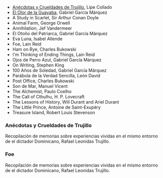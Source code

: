 - [Anécdotas y Crueldades de Trujillo](#anécdotas-y-crueldades-de-trujillo), Lipe Collado
- [El Olor de la Guayaba](#foe), Gabriel García Márquez
- A Study in Scarlet, Sir Arthur Conan Doyle
- Animal Farm, George Orwell
- Annihilation, Jef Vandermeer
- El Otoño del Patriarca, Gabriel García Márquez
- Eva Luna, Isabel Allende
- Foe, Lain Reid
- Ham on Rye, Charles Bukowski
- I'm Thinking of Ending Things, Lain Reid
- Ojos de Perro Azul, Gabriel García Márquez
- On Writing, Stephen King
- 100 Años de Soledad, Gabriel García Márquez
- Parábola de la Verdad Sencilla, León David
- Post Office, Charles Bukowski
- Son de Mar, Manuel Vicent
- The Alchemist, Paulo Coelho
- The Call of Cthulhu, H. P. Lovecraft
- The Lessons of History, Will Durant and Ariel Durant
- The Little Prince, Antoine de Saint-Exupéry
- Treasure Island, Robert Louis Stevenson

### Anécdotas y Crueldades de Trujillo

Recopilación de memorias sobre experiencias vividas en el mismo entorno de el dictador Dominicano, Rafael Leonidas Trujillo.

### Foe

Recopilación de memorias sobre experiencias vividas en el mismo entorno de el dictador Dominicano, Rafael Leonidas Trujillo.
